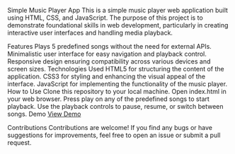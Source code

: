 Simple Music Player App
This is a simple music player web application built using HTML, CSS, and JavaScript. The purpose of this project is to demonstrate foundational skills in web development, particularly in creating interactive user interfaces and handling media playback.

Features
Plays 5 predefined songs without the need for external APIs.
Minimalistic user interface for easy navigation and playback control.
Responsive design ensuring compatibility across various devices and screen sizes.
Technologies Used
HTML5 for structuring the content of the application.
CSS3 for styling and enhancing the visual appeal of the interface.
JavaScript for implementing the functionality of the music player.
How to Use
Clone this repository to your local machine.
Open index.html in your web browser.
Press play on any of the predefined songs to start playback.
Use the playback controls to pause, resume, or switch between songs.
Demo
[View Demo](https://amazonclone-webapp.netlify.app/)

Contributions
Contributions are welcome! If you find any bugs or have suggestions for improvements, feel free to open an issue or submit a pull request.
